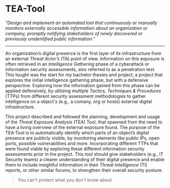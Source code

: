 # TEA-Tool

*"Design and implement an automated tool that continuously or manually monitors externally accessible information about an organization or company, promptly notifying stakeholders of newly discovered or previously unidentified public information."*

---

An organization’s digital presence is the first layer of its infrastructure from an external *Threat Actor’s* (TA) point of view. Information on this exposure is often retrieved in an *Intelligence Gathering* phase of a cyberattack or information security assessments, also referred to as a penetration test. This tought was the start for my bachelor thesies and project, a project that explores the initial intelligence gathering phase, but with a defensive perspective. Exploring how the information gained from this phase can be applied defensively, by utilizing multiple *Tactics, Techniques & Procedures* (TTPs) from different security assessment methodologies to gather intelligence on a object's (e.g., a comany, org or hosts) external digital infrastructure.

This project described and followed the planning, development and usage of the *Threat Exposure Analysis* (TEA) Tool, that spawned from the need to have a living overview of the external exposure found. The purpose of the TEA-Tool is to automatically identify which parts of an object’s digital presence are publicly visible, by monitoring elements like public IPs, open ports, possible vulnerabilities and more. Incorporating different TTPs that were found viable by exploring these different information security assessments prior in the project. This tool should give stakeholders (e.g., IT Security teams) a clearer understanding of their digital presence and enable them to include insightful information in their *Threat Intelligence* (TI) reports, or other similar forums, to strengthen their overall security posture.

> You can't protect what you don't know about.
